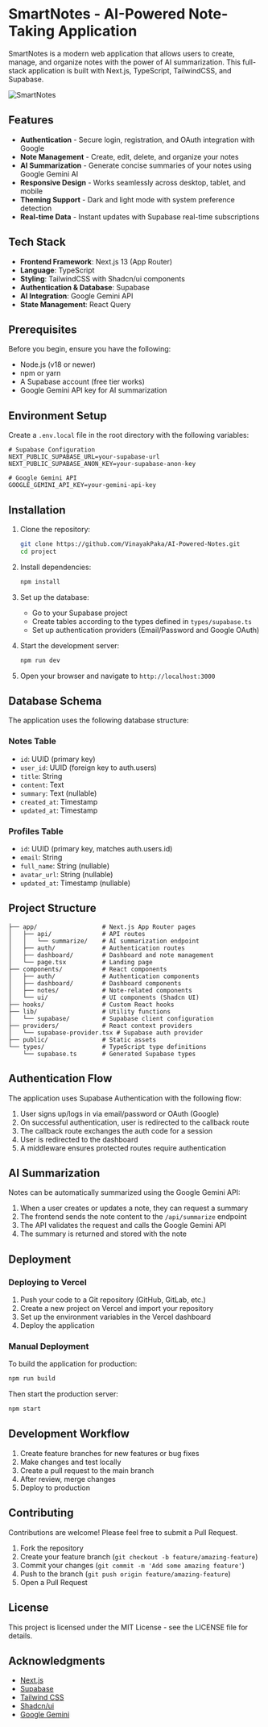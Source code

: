 # SmartNotes - AI-Powered Note-Taking Application

SmartNotes is a modern web application that allows users to create, manage, and organize notes with the power of AI summarization. This full-stack application is built with Next.js, TypeScript, TailwindCSS, and Supabase.

![SmartNotes](https://via.placeholder.com/1200x630?text=SmartNotes+AI+Note+Taking+App)

## Features

- **Authentication** - Secure login, registration, and OAuth integration with Google
- **Note Management** - Create, edit, delete, and organize your notes
- **AI Summarization** - Generate concise summaries of your notes using Google Gemini AI
- **Responsive Design** - Works seamlessly across desktop, tablet, and mobile
- **Theming Support** - Dark and light mode with system preference detection
- **Real-time Data** - Instant updates with Supabase real-time subscriptions

## Tech Stack

- **Frontend Framework**: Next.js 13 (App Router)
- **Language**: TypeScript
- **Styling**: TailwindCSS with Shadcn/ui components
- **Authentication & Database**: Supabase
- **AI Integration**: Google Gemini API
- **State Management**: React Query

## Prerequisites

Before you begin, ensure you have the following:

- Node.js (v18 or newer)
- npm or yarn
- A Supabase account (free tier works)
- Google Gemini API key for AI summarization

## Environment Setup

Create a `.env.local` file in the root directory with the following variables:

```
# Supabase Configuration
NEXT_PUBLIC_SUPABASE_URL=your-supabase-url
NEXT_PUBLIC_SUPABASE_ANON_KEY=your-supabase-anon-key

# Google Gemini API
GOOGLE_GEMINI_API_KEY=your-gemini-api-key
```

## Installation

1. Clone the repository:
   ```bash
   git clone https://github.com/VinayakPaka/AI-Powered-Notes.git
   cd project
   ```

2. Install dependencies:
   ```bash
   npm install
   ```

3. Set up the database:
   - Go to your Supabase project
   - Create tables according to the types defined in `types/supabase.ts`
   - Set up authentication providers (Email/Password and Google OAuth)

4. Start the development server:
   ```bash
   npm run dev
   ```

5. Open your browser and navigate to `http://localhost:3000`

## Database Schema

The application uses the following database structure:

### Notes Table
- `id`: UUID (primary key)
- `user_id`: UUID (foreign key to auth.users)
- `title`: String
- `content`: Text
- `summary`: Text (nullable)
- `created_at`: Timestamp
- `updated_at`: Timestamp

### Profiles Table
- `id`: UUID (primary key, matches auth.users.id)
- `email`: String
- `full_name`: String (nullable)
- `avatar_url`: String (nullable)
- `updated_at`: Timestamp (nullable)

## Project Structure

```
├── app/                  # Next.js App Router pages
│   ├── api/              # API routes
│   │   └── summarize/    # AI summarization endpoint
│   ├── auth/             # Authentication routes
│   ├── dashboard/        # Dashboard and note management
│   └── page.tsx          # Landing page
├── components/           # React components
│   ├── auth/             # Authentication components
│   ├── dashboard/        # Dashboard components
│   ├── notes/            # Note-related components
│   └── ui/               # UI components (Shadcn UI)
├── hooks/                # Custom React hooks
├── lib/                  # Utility functions
│   └── supabase/         # Supabase client configuration
├── providers/            # React context providers
│   └── supabase-provider.tsx # Supabase auth provider
├── public/               # Static assets
└── types/                # TypeScript type definitions
    └── supabase.ts       # Generated Supabase types
```

## Authentication Flow

The application uses Supabase Authentication with the following flow:

1. User signs up/logs in via email/password or OAuth (Google)
2. On successful authentication, user is redirected to the callback route
3. The callback route exchanges the auth code for a session
4. User is redirected to the dashboard
5. A middleware ensures protected routes require authentication

## AI Summarization

Notes can be automatically summarized using the Google Gemini API:

1. When a user creates or updates a note, they can request a summary
2. The frontend sends the note content to the `/api/summarize` endpoint
3. The API validates the request and calls the Google Gemini API
4. The summary is returned and stored with the note

## Deployment

### Deploying to Vercel

1. Push your code to a Git repository (GitHub, GitLab, etc.)
2. Create a new project on Vercel and import your repository
3. Set up the environment variables in the Vercel dashboard
4. Deploy the application

### Manual Deployment

To build the application for production:

```bash
npm run build
```

Then start the production server:

```bash
npm start
```

## Development Workflow

1. Create feature branches for new features or bug fixes
2. Make changes and test locally
3. Create a pull request to the main branch
4. After review, merge changes
5. Deploy to production

## Contributing

Contributions are welcome! Please feel free to submit a Pull Request.

1. Fork the repository
2. Create your feature branch (`git checkout -b feature/amazing-feature`)
3. Commit your changes (`git commit -m 'Add some amazing feature'`)
4. Push to the branch (`git push origin feature/amazing-feature`)
5. Open a Pull Request

## License

This project is licensed under the MIT License - see the LICENSE file for details.

## Acknowledgments

- [Next.js](https://nextjs.org/)
- [Supabase](https://supabase.io/)
- [Tailwind CSS](https://tailwindcss.com/)
- [Shadcn/ui](https://ui.shadcn.com/)
- [Google Gemini](https://ai.google.dev/)